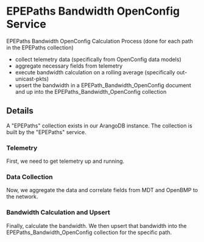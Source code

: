 # EPEPaths Bandwidth OpenConfig Service

EPEPaths Bandwidth OpenConfig Calculation Process 
(done for each path in the EPEPaths collection)
- collect telemetry data (specifically from OpenConfig data models)
- aggregate necessary fields from telemetry
- execute bandwidth calculation on a rolling average (specifically out-unicast-pkts) 
- upsert the bandwidth in a EPEPath_Bandwidth_OpenConfig document and up into the EPEPaths_Bandwidth_OpenConfig collection

## Details
A "EPEPaths" collection exists in our ArangoDB instance. The collection is built by the "EPEPaths" service.

### Telemetry
First, we need to get telemetry up and running.

### Data Collection
Now, we aggregate the data and correlate fields from MDT and OpenBMP to the network.

### Bandwidth Calculation and Upsert
Finally, calculate the bandwidth. We then upsert that bandwidth into the EPEPaths_Bandwidth_OpenConfig collection for the specific path. 
